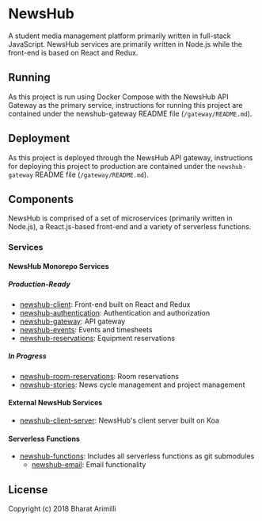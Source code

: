 # NewsHub

A student media management platform primarily written in full-stack JavaScript. NewsHub services are primarily written in Node.js while the front-end is based on React and Redux.

## Running

As this project is run using Docker Compose with the NewsHub API Gateway as the primary service, instructions for running this project are contained under the newshub-gateway README file (`/gateway/README.md`).

## Deployment

As this project is deployed through the NewsHub API gateway, instructions for deploying this project to production are contained under the `newshub-gateway` README file (`/gateway/README.md`).

## Components

NewsHub is comprised of a set of microservices (primarily written in Node.js), a React.js-based front-end and a variety of serverless functions.

### Services

#### NewsHub Monorepo Services

##### Production-Ready

* [newshub-client](https://github.com/bharatari/newshub/tree/master/client): Front-end built on React and Redux
* [newshub-authentication](https://github.com/bharatari/newshub/tree/master/services/authentication): Authentication and authorization
* [newshub-gateway](https://github.com/bharatari/newshub/tree/master/gateway): API gateway
* [newshub-events](https://github.com/bharatari/newshub/tree/master/services/events): Events and timesheets
* [newshub-reservations](https://github.com/bharatari/newshub/tree/master/services/reservations): Equipment reservations

##### In Progress

* [newshub-room-reservations](https://github.com/bharatari/newshub/tree/master/services/room-reservations): Room reservations
* [newshub-stories](https://github.com/bharatari/newshub/tree/master/services/stories): News cycle management and project management

#### External NewsHub Services

* [newshub-client-server](https://github.com/bharatari/newshub-client-server): NewsHub's client server built on Koa

#### Serverless Functions

* [newshub-functions](https://github.com/bharatari/newshub-functions): Includes all serverless functions as git submodules
  * [newshub-email](https://github.com/bharatari/newshub-email): Email functionality

## License

Copyright (c) 2018 Bharat Arimilli
